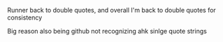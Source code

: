 Runner back to double quotes, and overall I'm back to double quotes for consistency

Big reason also being github not recognizing ahk sinlge quote strings